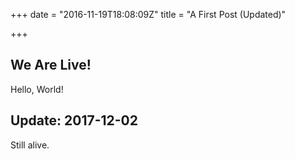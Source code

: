 +++
date = "2016-11-19T18:08:09Z"
title = "A First Post (Updated)"

+++

## We Are Live!

Hello, World!

## Update: 2017-12-02

Still alive.
